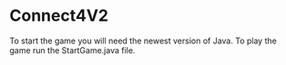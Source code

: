 # Connect4V2
To start the game you will need the newest version of Java. To play the game run the StartGame.java file.
